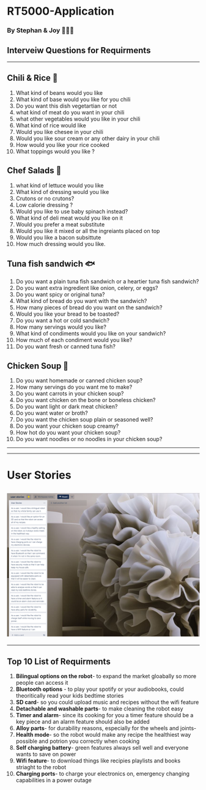 # RT5000-Application
### By Stephan & Joy 🧑‍🤝‍🧑

## Interveiw Questions for Requirments
---
## Chili & Rice 🍚 
1. What kind of beans would you like
2. What kind of base would you like for you chili
3. Do you want this dish vegetartian or not
4. what kind of meat do you want in your chili
5. what other vegetables would you like in your chili
6. What kind of rice would like
7. Would you like chesee in your chili
8. Would you like sour cream or any other dairy in your chili
9. How would you like your rice cooked
10. What toppings would you like ?

## Chef Salads 🥗
1. what kind of lettuce would you like
2. What kind of dressing would you like
3. Crutons or no crutons?
4. Low calorie dressing ?
5. Would you like to use baby spinach instead?
6. What kind of deli meat would you like on it
7. Would you prefer a meat substitute
8. Would you like it mixed or all the ingreiants placed on top
9. Would you like a bacon subsittute
10. How much dressing would you like.

## Tuna fish sandwich 🐟
1.  Do you want a plain tuna fish sandwich or a heartier tuna fish sandwich?
2.  Do you want extra ingredient like onion, celery, or eggs?
3.  Do you want spicy or original tuna?
4.  What kind of bread do you want with the sandwich?
5.  How many pieces of bread do you want on the sandwich?
6.  Would you like your bread to be toasted?
7.  Do you want a hot or cold sandwich?
8.  How many servings would you like?
9.  What kind of condiments would you like on your sandwich?
10. How much of each condiment would you like?
11. Do you want fresh or canned tuna fish? 

## Chicken Soup 🐥
1.  Do you want homemade or canned chicken soup?
2.  How many servings do you want me to make?
3.  Do you want carrots in your chicken soup?
4.  Do you want chicken on the bone or boneless chicken?
5.  Do you want light or dark meat chicken?
6.  Do you want water or broth?
7.  Do you want the chicken soup plain or seasoned well?
8.  Do you want your chicken soup creamy?
9.  How hot do you want your chicken soup?
10. Do you want noodles or no noodles in your chicken soup?
---
---
# User Stories
![alt text](TRELLO.png)
---
---
## Top 10 List of Requirments
1. **Bilingual options on the robot**- to expand the market gloabally so more people can access it
2. **Bluetooth options** - to play your spotify or your audiobooks, could theoritically read your kids bedtime stories
3. **SD card**- so you could upload music and recipes without the wifi feature
4. **Detachable and washable parts**- to make cleaning the robot easy
5. **Timer and alarm**- since its cooking for you a timer feature should be a key piece and an alarm feature should also be added 
6. **Alloy parts**- for durability reasons, especially for the wheels and joints-
7. **Health mode**- so the robot would make any recipe the healthiest way possible and potrion you correctly when cooking 
8. **Self charging battery**- green features always sell well and everyone wants to save on power
9. **Wifi feature**- to download things like recipies playlists and books striaght to the robot 
10. **Charging ports**- to charge your electronics on, emergency changing capabilities in a power outage
